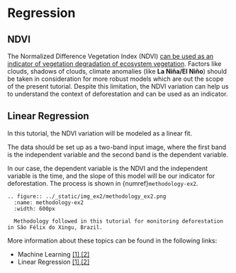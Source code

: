 # Regression

## NDVI

The Normalized Difference Vegetation Index (NDVI) [can be used as an indicator of vegetation degradation of ecosystem vegetation](https://www.researchgate.net/publication/292666603_NDVI_as_indicator_of_degradation). Factors like clouds, shadows of clouds, climate anomalies (like **La Niña/El Niño**) should be taken in consideration for more robust models which are out the scope of the present tutorial.
Despite this limitation, the NDVI variation can help us to understand the context of deforestation and can be used as an indicator.

## Linear Regression

In this tutorial, the NDVI variation will be modeled as a linear fit.

The data should be set up as a two-band input image, where the first band is the independent variable and the second band is the dependent variable.

In our case, the dependent variable is the NDVI and the independent variable is the time, and the slope of this model will be our indicator for deforestation. The process is shown in {numref}`methodology-ex2`.

```{eval-rst}
.. figure:: ../_static/img_ex2/methodology_ex2.png
  :name: methodology-ex2
  :width: 600px

  Methodology followed in this tutorial for monitoring deforestation in São Félix do Xingu, Brazil.
```

More information about these topics can be found in the following links:

- Machine Learning [[1]](https://www.digitalocean.com/community/tutorials/an-introduction-to-machine-learning),[[2]](https://towardsdatascience.com/introduction-to-machine-learning-for-beginners-eed6024fdb08)
- Linear Regression [[1]](https://towardsdatascience.com/linear-regression-detailed-view-ea73175f6e86),[[2]](https://machinelearningmastery.com/linear-regression-for-machine-learning)
